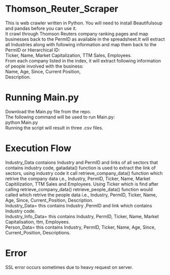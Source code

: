 # Thomson_Reuter_Scraper
This is web crawler written in Python. You will need to install Beautifulsoup and pandas before you can use it.<br />
It crawl through Thomson Reuters company ranking pages and map businesses back to the PermID as available in the spreadsheet.It will extract all Industries along with following information and map them back to the PermID or Hierarchical ID:<br />
Ticker, Name, Market Capitalization, TTM Sales, Employees.<br />
From each company listed in the index, it will extract following information of people involved with the business:<br />
Name, Age, Since, Current Position,<br /> Description.

# Running Main.py
Download the Main.py file from the repo.<br />
The following command will be used to run Main.py:<br />
python Main.py<br />
Running the script will result in three .csv files.

# Execution Flow
Industry_Data contaions Industry and PermID and links of all sectors that contains industry code, gatadata() function is used to extract the link of sectors, using industry code it call retrieve_company_data() function which retrive the company data i,e., Industry, PermID, Ticker, Name, Market Capitilization, TTM Sales and Employees. Using Ticker which is find after calling retrieve_company_data() retrieve_people_data() function would called which retrive the people data i.e., Industry, PermID, Ticker, Name, Age, Since, Current_Position, Description.<br />
Industry_Data= this contains Industry ,PermID and link which contains Industry code.<br />
Industry_Info_Data= this contains Industry, PermID, Ticker, Name, Market Capitalisation, ttm, Employees.<br />
Person_Data= this contains Industry, PermID, Ticker, Name, Age, Since, Current_Position, Descriptions.<br />

# Error
SSL error occurs sometimes due to heavy request on server.

